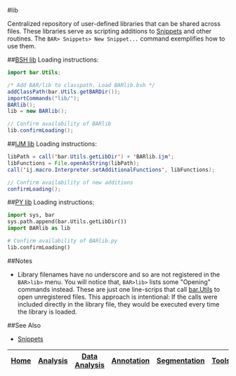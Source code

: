 #lib

Centralized repository of user-defined libraries that can be shared across files. These libraries
serve as scripting additions to [Snippets] and other routines. The `BAR> Snippets> New Snippet...`
command exemplifies how to use them.


##[BSH lib](./BARlib.bsh)
Loading instructions:

```java
import bar.Utils;

/* Add BAR/lib to classpath. Load BARlib.bsh */
addClassPath(bar.Utils.getBARDir());
importCommands("lib/");
BARlib();
lib = new BARlib();

// Confirm availability of BARlib
lib.confirmLoading();
```

##[IJM lib](./BARlib.ijm)
Loading instructions:

```java
libPath = call('bar.Utils.getLibDir') + 'BARlib.ijm';
libFunctions = File.openAsString(libPath);
call('ij.macro.Interpreter.setAdditionalFunctions', libFunctions);

// Confirm availability of new additions
confirmLoading();
```

##[PY lib](./BARlib.py)
Loading instructions:

```python
import sys, bar
sys.path.append(bar.Utils.getLibDir())
import BARlib as lib

# Confirm availability of BARlib.py
lib.confirmLoading()
```

##Notes
* Library filenames have no underscore and so are not registered in the `BAR>lib>` menu. You will
  notice that, `BAR>lib>` lists some "Opening" commands instead. These are just one line-scrips that
  call [bar.Utils](../BAR/src/main/java/bar/Utils.java) to open unregistered files.
  This approach is intentional: If the calls were included directly in the library file, they would
  be executed every time the library is loaded.

##See Also

* [Snippets]



| [Home] | [Analysis] | [Data Analysis] | [Annotation] | [Segmentation] | [Tools] | [Plugins] | [lib] | [Snippets] | [Fiji] |
|:------:|:----------:|:---------------:|:------------:|:--------------:|:-------:|:---------:|:-----:|:----------:|:------:|

[Home]: https://github.com/tferr/Scripts#ij-bar
[Analysis]: https://github.com/tferr/Scripts/tree/master/Analysis#analysis
[Data Analysis]: https://github.com/tferr/Scripts/tree/master/Data_Analysis#data-analysis
[Annotation]: https://github.com/tferr/Scripts/tree/master/Annotation#annotation
[Segmentation]: https://github.com/tferr/Scripts/tree/master/Segmentation#segmentation
[Morphometry]: https://github.com/tferr/Scripts/tree/master/Morphometry#morphometry
[Tools]: https://github.com/tferr/Scripts/tree/master/Tools#tools-and-toolsets
[Plugins]: https://github.com/tferr/Scripts/tree/master/BAR#bar-plugins
[lib]: https://github.com/tferr/Scripts/tree/master/lib#lib
[Snippets]: https://github.com/tferr/Scripts/tree/master/Snippets#snippets
[Fiji]: http://fiji.sc/BAR
